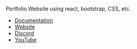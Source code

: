 <p>Portfolio Website using react, bootstrap, CSS, etc.
</p>

<ul>
  <li><a href="">Documentation</a></li>
  <li><a href="https://deepwebdevelopers.github.io/Portfolio/">Website</a></li>
  <li><a href="">Discord</a></li>
  <li><a href="https://www.youtube.com/channel/UCVOQobByo_2WISQf2037eXQ">YouTube</a></li>
</ul>
